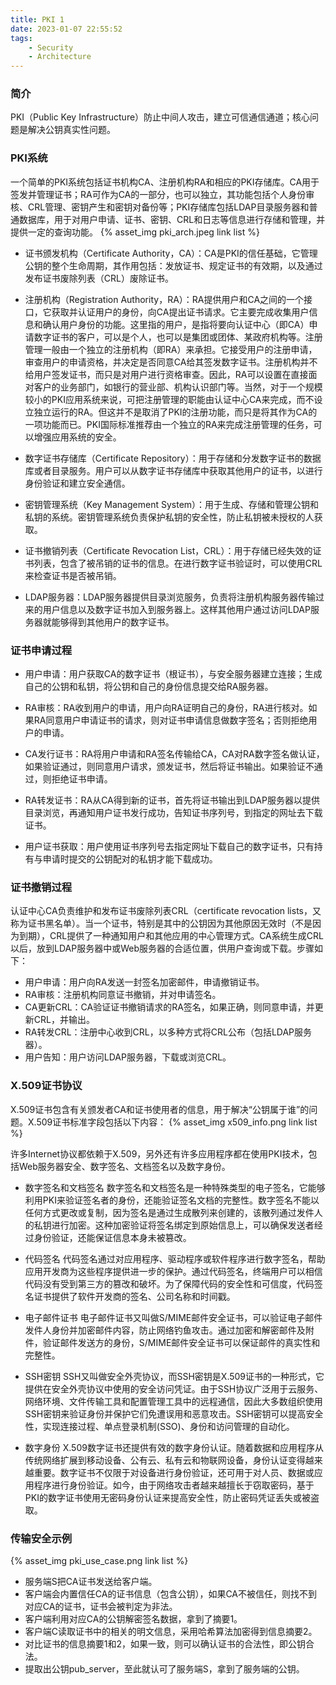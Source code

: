 ```yaml
---
title: PKI 1
date: 2023-01-07 22:55:52
tags:
    - Security
    - Architecture
---
```


### 简介
PKI（Public Key Infrastructure）防止中间人攻击，建立可信通信通道；核心问题是解决公钥真实性问题。


### PKI系统
一个简单的PKI系统包括证书机构CA、注册机构RA和相应的PKI存储库。CA用于签发并管理证书；RA可作为CA的一部分，也可以独立，其功能包括个人身份审核、CRL管理、密钥产生和密钥对备份等；PKI存储库包括LDAP目录服务器和普通数据库，用于对用户申请、证书、密钥、CRL和日志等信息进行存储和管理，并提供一定的查询功能。
{% asset_img pki_arch.jpeg link list %}

- 证书颁发机构（Certificate Authority，CA）：CA是PKI的信任基础，它管理公钥的整个生命周期，其作用包括：发放证书、规定证书的有效期，以及通过发布证书废除列表（CRL）废除证书。

- 注册机构（Registration Authority，RA）：RA提供用户和CA之间的一个接口，它获取并认证用户的身份，向CA提出证书请求。它主要完成收集用户信息和确认用户身份的功能。这里指的用户，是指将要向认证中心（即CA）申请数字证书的客户，可以是个人，也可以是集团或团体、某政府机构等。注册管理一般由一个独立的注册机构（即RA）来承担。它接受用户的注册申请，审查用户的申请资格，并决定是否同意CA给其签发数字证书。注册机构并不给用户签发证书，而只是对用户进行资格审查。因此，RA可以设置在直接面对客户的业务部门，如银行的营业部、机构认识部门等。当然，对于一个规模较小的PKI应用系统来说，可把注册管理的职能由认证中心CA来完成，而不设立独立运行的RA。但这并不是取消了PKI的注册功能，而只是将其作为CA的一项功能而已。PKI国际标准推荐由一个独立的RA来完成注册管理的任务，可以增强应用系统的安全。

- 数字证书存储库（Certificate Repository）：用于存储和分发数字证书的数据库或者目录服务。用户可以从数字证书存储库中获取其他用户的证书，以进行身份验证和建立安全通信。

- 密钥管理系统（Key Management System）：用于生成、存储和管理公钥和私钥的系统。密钥管理系统负责保护私钥的安全性，防止私钥被未授权的人获取。

- 证书撤销列表（Certificate Revocation List，CRL）：用于存储已经失效的证书列表，包含了被吊销的证书的信息。在进行数字证书验证时，可以使用CRL来检查证书是否被吊销。

- LDAP服务器：LDAP服务器提供目录浏览服务，负责将注册机构服务器传输过来的用户信息以及数字证书加入到服务器上。这样其他用户通过访问LDAP服务器就能够得到其他用户的数字证书。

### 证书申请过程
- 用户申请：用户获取CA的数字证书（根证书），与安全服务器建立连接；生成自己的公钥和私钥，将公钥和自己的身份信息提交给RA服务器。

- RA审核：RA收到用户的申请，用户向RA证明自己的身份，RA进行核对。如果RA同意用户申请证书的请求，则对证书申请信息做数字签名；否则拒绝用户的申请。

- CA发行证书：RA将用户申请和RA签名传输给CA，CA对RA数字签名做认证，如果验证通过，则同意用户请求，颁发证书，然后将证书输出。如果验证不通过，则拒绝证书申请。

- RA转发证书：RA从CA得到新的证书，首先将证书输出到LDAP服务器以提供目录浏览，再通知用户证书发行成功，告知证书序列号，到指定的网址去下载证书。

- 用户证书获取：用户使用证书序列号去指定网址下载自己的数字证书，只有持有与申请时提交的公钥配对的私钥才能下载成功。

### 证书撤销过程
认证中心CA负责维护和发布证书废除列表CRL（certificate revocation lists，又称为证书黑名单）。当一个证书，特别是其中的公钥因为其他原因无效时（不是因为到期），CRL提供了一种通知用户和其他应用的中心管理方式。CA系统生成CRL以后，放到LDAP服务器中或Web服务器的合适位置，供用户查询或下载。步骤如下：

- 用户申请：用户向RA发送一封签名加密邮件，申请撤销证书。
- RA审核：注册机构同意证书撤销，并对申请签名。
- CA更新CRL：CA验证证书撤销请求的RA签名，如果正确，则同意申请，并更新CRL，并输出。
- RA转发CRL：注册中心收到CRL，以多种方式将CRL公布（包括LDAP服务器）。
- 用户告知：用户访问LDAP服务器，下载或浏览CRL。

### X.509证书协议
X.509证书包含有关颁发者CA和证书使用者的信息，用于解决“公钥属于谁”的问题。X.509证书标准字段包括以下内容：
{% asset_img x509_info.png link list %}

许多Internet协议都依赖于X.509，另外还有许多应用程序都在使用PKI技术，包括Web服务器安全、数字签名、文档签名以及数字身份。

- 数字签名和文档签名
数字签名和文档签名是一种特殊类型的电子签名，它能够利用PKI来验证签名者的身份，还能验证签名文档的完整性。数字签名不能以任何方式更改或复制，因为签名是通过生成散列来创建的，该散列通过发件人的私钥进行加密。这种加密验证将签名绑定到原始信息上，可以确保发送者经过身份验证，还能保证信息本身未被篡改。

- 代码签名
代码签名通过对应用程序、驱动程序或软件程序进行数字签名，帮助应用开发商为这些程序提供进一步的保护。通过代码签名，终端用户可以相信代码没有受到第三方的篡改和破坏。为了保障代码的安全性和可信度，代码签名证书提供了软件开发商的签名、公司名称和时间戳。

- 电子邮件证书
电子邮件证书又叫做S/MIME邮件安全证书，可以验证电子邮件发件人身份并加密邮件内容，防止网络钓鱼攻击。通过加密和解密邮件及附件，验证邮件发送方的身份，S/MIME邮件安全证书可以保证邮件的真实性和完整性。

- SSH密钥
SSH又叫做安全外壳协议，而SSH密钥是X.509证书的一种形式，它提供在安全外壳协议中使用的安全访问凭证。由于SSH协议广泛用于云服务、网络环境、文件传输工具和配置管理工具中的远程通信，因此大多数组织使用SSH密钥来验证身份并保护它们免遭误用和恶意攻击。SSH密钥可以提高安全性，实现连接过程、单点登录机制(SSO)、身份和访问管理的自动化。

- 数字身份
X.509数字证书还提供有效的数字身份认证。随着数据和应用程序从传统网络扩展到移动设备、公有云、私有云和物联网设备，身份认证变得越来越重要。数字证书不仅限于对设备进行身份验证，还可用于对人员、数据或应用程序进行身份验证。如今，由于网络攻击者越来越擅长于窃取密码，基于PKI的数字证书使用无密码身份认证来提高安全性，防止密码凭证丢失或被盗取。


### 传输安全示例
{% asset_img pki_use_case.png link list %}
- 服务端S把CA证书发送给客户端。
- 客户端会内置信任CA的证书信息（包含公钥），如果CA不被信任，则找不到对应CA的证书，证书会被判定为非法。
- 客户端利用对应CA的公钥解密签名数据，拿到了摘要1。
- 客户端C读取证书中的相关的明文信息，采用哈希算法加密得到信息摘要2。
- 对比证书的信息摘要1和2，如果一致，则可以确认证书的合法性，即公钥合法。
- 提取出公钥pub_server，至此就认可了服务端S，拿到了服务端的公钥。










